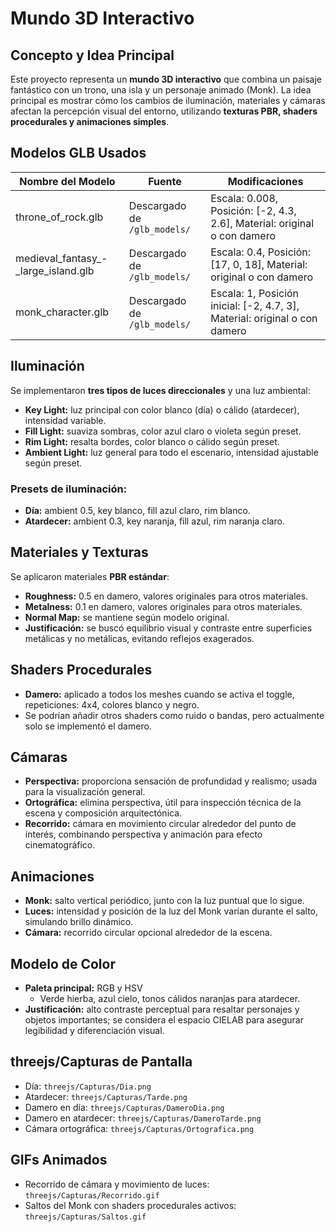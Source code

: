 # Mundo 3D Interactivo

## Concepto y Idea Principal
Este proyecto representa un **mundo 3D interactivo** que combina un paisaje fantástico con un trono, una isla y un personaje animado (Monk). La idea principal es mostrar cómo los cambios de iluminación, materiales y cámaras afectan la percepción visual del entorno, utilizando **texturas PBR, shaders procedurales y animaciones simples**.

## Modelos GLB Usados
| Nombre del Modelo | Fuente | Modificaciones |
|------------------|--------|----------------|
| throne_of_rock.glb | Descargado de `/glb_models/` | Escala: 0.008, Posición: [-2, 4.3, 2.6], Material: original o con damero |
| medieval_fantasy_-_large_island.glb | Descargado de `/glb_models/` | Escala: 0.4, Posición: [17, 0, 18], Material: original o con damero |
| monk_character.glb | Descargado de `/glb_models/` | Escala: 1, Posición inicial: [-2, 4.7, 3], Material: original o con damero |

## Iluminación
Se implementaron **tres tipos de luces direccionales** y una luz ambiental:
- **Key Light:** luz principal con color blanco (día) o cálido (atardecer), intensidad variable.
- **Fill Light:** suaviza sombras, color azul claro o violeta según preset.
- **Rim Light:** resalta bordes, color blanco o cálido según preset.
- **Ambient Light:** luz general para todo el escenario, intensidad ajustable según preset.

### Presets de iluminación:
- **Día:** ambient 0.5, key blanco, fill azul claro, rim blanco.
- **Atardecer:** ambient 0.3, key naranja, fill azul, rim naranja claro.

## Materiales y Texturas
Se aplicaron materiales **PBR estándar**:
- **Roughness:** 0.5 en damero, valores originales para otros materiales.
- **Metalness:** 0.1 en damero, valores originales para otros materiales.
- **Normal Map:** se mantiene según modelo original.
- **Justificación:** se buscó equilibrio visual y contraste entre superficies metálicas y no metálicas, evitando reflejos exagerados.

## Shaders Procedurales
- **Damero:** aplicado a todos los meshes cuando se activa el toggle, repeticiones: 4x4, colores blanco y negro.
- Se podrían añadir otros shaders como ruido o bandas, pero actualmente solo se implementó el damero.

## Cámaras
- **Perspectiva:** proporciona sensación de profundidad y realismo; usada para la visualización general.
- **Ortográfica:** elimina perspectiva, útil para inspección técnica de la escena y composición arquitectónica.
- **Recorrido:** cámara en movimiento circular alrededor del punto de interés, combinando perspectiva y animación para efecto cinematográfico.

## Animaciones
- **Monk:** salto vertical periódico, junto con la luz puntual que lo sigue.
- **Luces:** intensidad y posición de la luz del Monk varían durante el salto, simulando brillo dinámico.
- **Cámara:** recorrido circular opcional alrededor de la escena.

## Modelo de Color
- **Paleta principal:** RGB y HSV
  - Verde hierba, azul cielo, tonos cálidos naranjas para atardecer.
- **Justificación:** alto contraste perceptual para resaltar personajes y objetos importantes; se considera el espacio CIELAB para asegurar legibilidad y diferenciación visual.

## threejs/Capturas de Pantalla
- Día: `threejs/Capturas/Dia.png`
- Atardecer: `threejs/Capturas/Tarde.png`
- Damero en día: `threejs/Capturas/DameroDia.png`
- Damero en atardecer: `threejs/Capturas/DameroTarde.png`
- Cámara ortográfica: `threejs/Capturas/Ortografica.png`

## GIFs Animados
- Recorrido de cámara y movimiento de luces: `threejs/Capturas/Recorrido.gif`
- Saltos del Monk con shaders procedurales activos: `threejs/Capturas/Saltos.gif`
